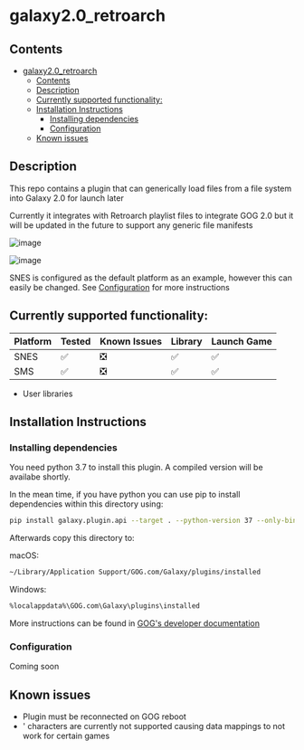 # galaxy2.0_retroarch

## Contents

- [galaxy2.0_retroarch](#galaxy20retroarch)
  - [Contents](#contents)
  - [Description](#description)
  - [Currently supported functionality:](#currently-supported-functionality)
  - [Installation Instructions](#installation-instructions)
    - [Installing dependencies](#installing-dependencies)
    - [Configuration](#configuration)
  - [Known issues](#known-issues)


## Description

This repo contains a plugin that can generically load files from a file system into Galaxy 2.0 for launch later

Currently it integrates with Retroarch playlist files to integrate GOG 2.0 but it will be updated in the future to support any generic file manifests

![image](https://user-images.githubusercontent.com/13351116/67159839-b989c000-f395-11e9-8f9d-6e644822b1a9.png)

![image](https://user-images.githubusercontent.com/13351116/67160424-3d46ab00-f39c-11e9-93ac-9bfcc697d230.png)


SNES is configured as the default platform as an example, however this can easily be changed. See [Configuration](#configuration) for more instructions

## Currently supported functionality:

| Platform  | Tested | Known Issues | Library | Launch Game |
| ------------- | ------------- |-------------|------------- | -------------|
| SNES  | :white_check_mark: | :negative_squared_cross_mark: | :white_check_mark:  | :white_check_mark: |
| SMS  | :white_check_mark: | :negative_squared_cross_mark: | :white_check_mark:  | :white_check_mark: |

- User libraries

## Installation Instructions

### Installing dependencies

You need python 3.7 to install this plugin. A compiled version will be availabe shortly.

In the mean time, if you have python you can use pip to install dependencies within this directory using:

``` bash
pip install galaxy.plugin.api --target . --python-version 37 --only-binary=:all:
```

Afterwards copy this directory to:

macOS:

``` bash
~/Library/Application Support/GOG.com/Galaxy/plugins/installed
```

Windows:

``` bash
%localappdata%\GOG.com\Galaxy\plugins\installed
```

More instructions can be found in [GOG's developer documentation](https://galaxy-integrations-python-api.readthedocs.io/en/latest/overview.html)
### Configuration

Coming soon

## Known issues

- Plugin must be reconnected on GOG reboot
- ' characters are currently not supported causing data mappings to not work for certain games